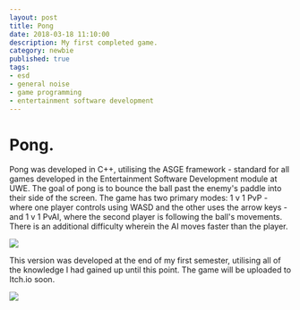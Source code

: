 ```yaml
---
layout: post
title: Pong
date: 2018-03-18 11:10:00
description: My first completed game.
category: newbie
published: true
tags: 
- esd
- general noise
- game programming
- entertainment software development
---
```


Pong.
==
Pong was developed in C++, utilising the ASGE framework - standard for all games developed in the Entertainment Software Development module at UWE.
The goal of pong is to bounce the ball past the enemy's paddle into their side of the screen.
The game has two primary modes: 1 v 1 PvP - where one player controls using WASD and the other uses the arrow keys -
and 1 v 1 PvAI, where the second player is following the ball's movements.  There is an additional difficulty wherein the AI moves faster than the player.

<img class="col three" src="{{ site.baseurl }}/img/pong_01.PNG">

This version was developed at the end of my first semester, utilising all of the knowledge I had gained up until this point.
The game will be uploaded to Itch.io soon.

<img class="col three" src="{{ site.baseurl }}/img/pong_02.PNG">


